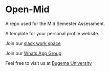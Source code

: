 # Open-Mid
A repo used for the Mid Semester Assessment.

A template for your personal profile website.


Join our [slack work space](https://join.slack.com/t/opensource2021-2022/shared_invite/zt-1dv970et2-5CQ76WKUXOBsN4HScV1RpA) 

Join our [Whats App Group](https://chat.whatsapp.com/HNFgwBinygtKOEmQG821IW)

Feel free to visit us at [Bugema University](https://bugemauniv.ac.ug/)
